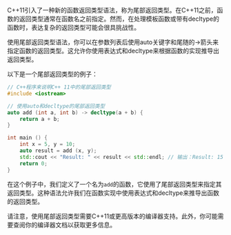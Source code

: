 C++11引入了一种新的函数返回类型语法，称为尾部返回类型。在C++11之前，函数的返回类型通常在函数名之前指定。然而，在处理模板函数或带有decltype的函数时，表达复杂的返回类型可能会很具挑战性。

使用尾部返回类型语法，你可以在参数列表后使用auto关键字和尾随的->箭头来指定函数的返回类型。这允许你使用表达式和decltype来根据函数的实现推导出返回类型。

以下是一个尾部返回类型的例子：

```cpp
// C++程序来说明C++ 11中的尾部返回类型
#include <iostream>

// 使用auto和decltype的尾部返回类型
auto add (int a, int b) -> decltype(a + b) {
    return a + b;
}

int main () {
    int x = 5, y = 10;
    auto result = add (x, y);
    std::cout << "Result: " << result << std::endl; // 输出：Result: 15
    return 0;
}
```
在这个例子中，我们定义了一个名为`add`的函数，它使用了尾部返回类型来指定其返回类型。这种语法允许我们在函数实现中使用表达式和decltype来推导出函数的返回类型。

请注意，使用尾部返回类型需要C++11或更高版本的编译器支持。此外，你可能需要查阅你的编译器文档以获取更多信息。